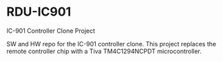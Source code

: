 # RDU-IC901
IC-901 Controller Clone Project

SW and HW repo for the IC-901 controller clone.  This project replaces the remote controller chip with a Tiva TM4C1294NCPDT microcontroller.
